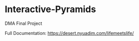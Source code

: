 # Interactive-Pyramids
DMA Final Project

Full Documentation: https://desert.nyuadim.com/lifemeetslife/

